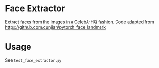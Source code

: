 # Face Extractor
Extract faces from the images in a CelebA-HQ fashion.
Code adapted from https://github.com/cunjian/pytorch_face_landmark

# Usage
See `test_face_extractor.py`


